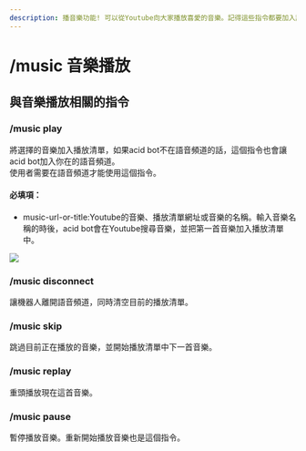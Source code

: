 ```yaml
---
description: 播音樂功能! 可以從Youtube向大家播放喜愛的音樂。記得這些指令都要加入語音頻道才能使用!
---
```


# /music 音樂播放

## 與音樂播放相關的指令

### /music play

將選擇的音樂加入播放清單，如果acid bot不在語音頻道的話，這個指令也會讓acid bot加入你在的語音頻道。\
使用者需要在語音頻道才能使用這個指令。

#### 必填項：

* music-url-or-title:Youtube的音樂、播放清單網址或音樂的名稱。輸入音樂名稱的時後，acid bot會在Youtube搜尋音樂，並把第一首音樂加入播放清單中。

![](https://cdn.discordapp.com/attachments/848902789681381416/950418595198951464/unknown.png)

### /music disconnect

讓機器人離開語音頻道，同時清空目前的播放清單。

### /music skip

跳過目前正在播放的音樂，並開始播放清單中下一首音樂。

### /music replay

重頭播放現在這首音樂。

### /music pause

暫停播放音樂。重新開始播放音樂也是這個指令。
